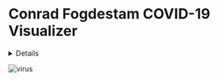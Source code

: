 # Conrad Fogdestam COVID-19 Visualizer

<details>
<h1>Planering</h1>
<br>
![kokchun](https://user-images.githubusercontent.com/70263566/117467533-10dd8a00-af54-11eb-98b8-d56e452df00b.png)
</details>

![virus](https://user-images.githubusercontent.com/70263566/117461450-d96bdf00-af4d-11eb-914b-d9c40c8e964a.jpg)

